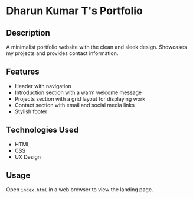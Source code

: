 # Dharun Kumar T's Portfolio

## Description

A minimalist portfolio website with the clean and sleek design. Showcases my projects and provides contact information.

## Features

- Header with navigation
- Introduction section with a warm welcome message
- Projects section with a grid layout for displaying work
- Contact section with email and social media links
- Stylish footer

## Technologies Used

- HTML
- CSS
- UX Design

## Usage

Open `index.html` in a web browser to view the landing page.
